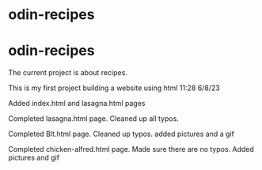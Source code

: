 # odin-recipes
# odin-recipes
The current project is about recipes.

This is my first project building a website using html 11:28 6/8/23

Added index.html and lasagna.html pages

Completed lasagna.html page. Cleaned up all typos.

Completed Blt.html page. Cleaned up typos. added pictures and a gif

Completed chicken-alfred.html page. Made sure there are no typos. Added pictures and gif